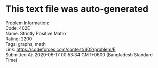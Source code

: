 # This text file was auto-generated  
  
Problem Information:  
Code: 402E  
Name: Strictly Positive Matrix  
Rating: 2200  
Tags: graphs, math  
Link: https://codeforces.com/contest/402/problem/E  
Submitted At: 2020-06-17 00:53:34 GMT+0600 (Bangladesh Standard Time)  
